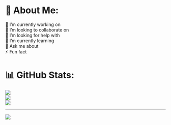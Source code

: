 # 💫 About Me:
🔭 I’m currently working on<br>👯 I’m looking to collaborate on<br>🤝 I’m looking for help with<br>🌱 I’m currently learning<br>💬 Ask me about<br>⚡ Fun fact

# 📊 GitHub Stats:
![](https://github-readme-stats.vercel.app/api?username=mannatpal30&theme=dark&hide_border=false&include_all_commits=false&count_private=false)<br/>
![](https://github-readme-streak-stats.herokuapp.com/?user=mannatpal30&theme=dark&hide_border=false)<br/>
![](https://github-readme-stats.vercel.app/api/top-langs/?username=mannatpal30&theme=dark&hide_border=false&include_all_commits=false&count_private=false&layout=compact)

---
[![](https://visitcount.itsvg.in/api?id=mannatpal30&icon=0&color=0)](https://visitcount.itsvg.in)

<!-- Proudly created with GPRM ( https://gprm.itsvg.in ) -->
